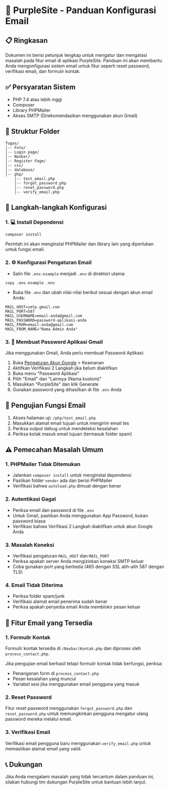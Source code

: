 # 📧 PurpleSite - Panduan Konfigurasi Email

## 📋 Ringkasan
Dokumen ini berisi petunjuk lengkap untuk mengatur dan mengatasi masalah pada fitur email di aplikasi PurpleSite. Panduan ini akan membantu Anda mengonfigurasi sistem email untuk fitur seperti reset password, verifikasi email, dan formulir kontak.

## ✅ Persyaratan Sistem
- PHP 7.4 atau lebih inggi
- Composer
- Library PHPMailer
- Akses SMTP (Direkomendasikan menggunakan akun Gmail)

## 📁 Struktur Folder
```
Tugas/
│-- Foto/
│-- Login page/
│-- Navbar/
│-- Register Page/
│-- css/
│-- database/
│-- php/
    │-- test_email.php
    │-- forgot_password.php
    │-- reset_password.php
    │-- verify_email.php
```

## 🚀 Langkah-langkah Konfigurasi

### 1. 💻 Install Dependensi
```
composer install
```
Perintah ini akan menginstal PHPMailer dan library lain yang diperlukan untuk fungsi email.

### 2. ⚙️ Konfigurasi Pengaturan Email
- Salin file `.env.example` menjadi `.env` di direktori utama:
```
copy .env.example .env
```
- Buka file `.env` dan ubah nilai-nilai berikut sesuai dengan akun email Anda:
```
MAIL_HOST=smtp.gmail.com
MAIL_PORT=587
MAIL_USERNAME=email-anda@gmail.com
MAIL_PASSWORD=password-aplikasi-anda
MAIL_FROM=email-anda@gmail.com
MAIL_FROM_NAME="Nama Admin Anda"
```

### 3. 🔐 Membuat Password Aplikasi Gmail
Jika menggunakan Gmail, Anda perlu membuat Password Aplikasi:
1. Buka [Pengaturan Akun Google](https://myaccount.google.com/) > Keamanan
2. Aktifkan Verifikasi 2 Langkah jika belum diaktifkan
3. Buka menu "Password Aplikasi"
4. Pilih "Email" dan "Lainnya (Nama kustom)"
5. Masukkan "PurpleSite" dan klik Generate
6. Gunakan password yang dihasilkan di file `.env` Anda

## 🧪 Pengujian Fungsi Email

1. Akses halaman uji: `/php/test_email.php`
2. Masukkan alamat email tujuan untuk mengirim email tes
3. Periksa output debug untuk mendeteksi kesalahan
4. Periksa kotak masuk email tujuan (termasuk folder spam)

## ⚠️ Pemecahan Masalah Umum

### 1. PHPMailer Tidak Ditemukan
- Jalankan `composer install` untuk menginstal dependensi
- Pastikan folder `vendor` ada dan berisi PHPMailer
- Verifikasi bahwa `autoload.php` dimuat dengan benar

### 2. Autentikasi Gagal
- Periksa email dan password di file `.env`
- Untuk Gmail, pastikan Anda menggunakan App Password, bukan password biasa
- Verifikasi bahwa Verifikasi 2 Langkah diaktifkan untuk akun Google Anda

### 3. Masalah Koneksi
- Verifikasi pengaturan `MAIL_HOST` dan `MAIL_PORT`
- Periksa apakah server Anda mengizinkan koneksi SMTP keluar
- Coba gunakan port yang berbeda (465 dengan SSL alih-alih 587 dengan TLS)

### 4. Email Tidak Diterima
- Periksa folder spam/junk
- Verifikasi alamat email penerima sudah benar
- Periksa apakah penyedia email Anda memblokir pesan keluar

## 📝 Fitur Email yang Tersedia

### 1. Formulir Kontak
Formulir kontak tersedia di `/Navbar/Kontak.php` dan diproses oleh `process_contact.php`.

Jika pengujian email berhasil tetapi formulir kontak tidak berfungsi, periksa:
- Penanganan form di `process_contact.php`
- Pesan kesalahan yang muncul
- Variabel sesi jika menggunakan email pengguna yang masuk

### 2. Reset Password
Fitur reset password menggunakan `forgot_password.php` dan `reset_password.php` untuk memungkinkan pengguna mengatur ulang password mereka melalui email.

### 3. Verifikasi Email
Verifikasi email pengguna baru menggunakan `verify_email.php` untuk memastikan alamat email yang valid.

## 📞 Dukungan
Jika Anda mengalami masalah yang tidak tercantum dalam panduan ini, silakan hubungi tim dukungan PurpleSite untuk bantuan lebih lanjut.
